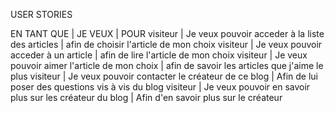 USER STORIES 


EN TANT QUE | JE VEUX  | POUR 
visiteur | Je veux pouvoir acceder à la liste des articles | afin de choisir l'article de mon choix 
visiteur | Je veux pouvoir acceder à un article | afin de lire l'article de mon choix 
visiteur | Je veux pouvoir aimer l'article de mon choix | afin de savoir les articles que j'aime le plus
visiteur | Je veux pouvoir contacter le créateur de ce blog | Afin de lui poser des questions vis à vis du blog
visiteur | Je veux pouvoir en savoir plus sur les créateur du blog | Afin d'en savoir plus sur le créateur 

